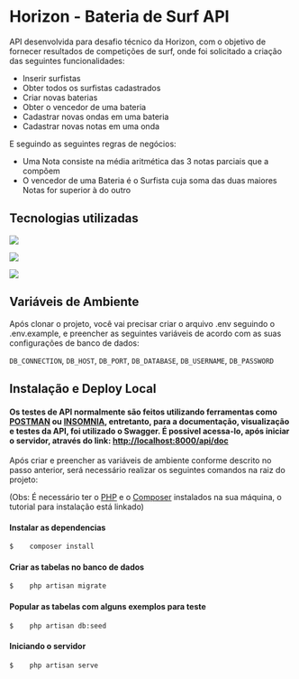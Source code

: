 
# Horizon - Bateria de Surf API

API desenvolvida para desafio técnico da Horizon, com o objetivo de fornecer resultados de competições de surf, onde foi solicitado a criação das seguintes funcionalidades:

   - Inserir surfistas
   - Obter todos os surfistas cadastrados
   - Criar novas baterias
   - Obter o vencedor de uma bateria
   - Cadastrar novas ondas em uma bateria
   - Cadastrar novas notas em uma onda
   
E seguindo as seguintes regras de negócios:

   - Uma Nota consiste na média aritmética das 3 notas parciais que a compõem
   - O vencedor de uma Bateria é o Surfista cuja soma das duas maiores Notas for superior à do outro


## Tecnologias utilizadas

![](https://img.shields.io/badge/PHP-777BB4?style=for-the-badge&logo=php&logoColor=white)
  

![](https://img.shields.io/badge/Laravel-FF2D20?style=for-the-badge&logo=laravel&logoColor=white) 
 
 
![](https://img.shields.io/badge/MySQL-005C84?style=for-the-badge&logo=mysql&logoColor=white)  


## Variáveis de Ambiente

Após clonar o projeto, você vai precisar criar o arquivo .env seguindo o .env.example, e preencher as seguintes variáveis de acordo com as suas configurações de banco de dados:

`DB_CONNECTION`,
`DB_HOST`,
`DB_PORT`,
`DB_DATABASE`,
`DB_USERNAME`,
`DB_PASSWORD`

## Instalação e Deploy Local
#### Os testes de API normalmente são feitos utilizando ferramentas como [POSTMAN](https://www.postman.com/downloads/) ou [INSOMNIA](https://insomnia.rest/download), entretanto, para a documentação, visualização e testes da API, foi utilizado o Swagger. É possivel acessa-lo, após iniciar o servidor, através do link: [http://localhost:8000/api/doc](http://localhost:8000/api/doc)

Após criar e preencher as variáveis de ambiente conforme descrito no passo anterior, será necessário realizar os seguintes comandos na raiz do projeto:

(Obs: É necessário ter o [PHP](https://www.php.net/manual/pt_BR/install.php) e o [Composer](https://getcomposer.org/download/) instalados na sua máquina, o tutorial para instalação está linkado)

#### Instalar as dependencias
```bash
$    composer install
```

#### Criar as tabelas no banco de dados
```bash
$    php artisan migrate
```

#### Popular as tabelas com alguns exemplos para teste
```bash
$    php artisan db:seed
```

#### Iniciando o servidor
```bash
$    php artisan serve
```




